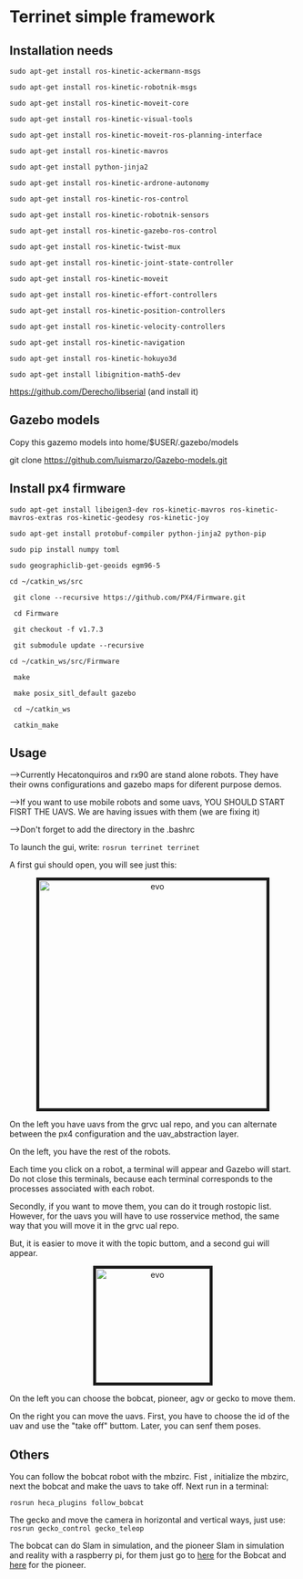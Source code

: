 # Terrinet simple framework

## Installation needs
`sudo apt-get install ros-kinetic-ackermann-msgs`

`sudo apt-get install ros-kinetic-robotnik-msgs`

`sudo apt-get install ros-kinetic-moveit-core`

`sudo apt-get install ros-kinetic-visual-tools`

`sudo apt-get install ros-kinetic-moveit-ros-planning-interface `

`sudo apt-get install ros-kinetic-mavros`

`sudo apt-get install python-jinja2`

`sudo apt-get install ros-kinetic-ardrone-autonomy `

`sudo apt-get install ros-kinetic-ros-control`

`sudo apt-get install ros-kinetic-robotnik-sensors`

`sudo apt-get install ros-kinetic-gazebo-ros-control`

`sudo apt-get install ros-kinetic-twist-mux`

`sudo apt-get install ros-kinetic-joint-state-controller`

`sudo apt-get install ros-kinetic-moveit`

`sudo apt-get install ros-kinetic-effort-controllers`

`sudo apt-get install ros-kinetic-position-controllers`

`sudo apt-get install ros-kinetic-velocity-controllers`

`sudo apt-get install ros-kinetic-navigation`

`sudo apt-get install ros-kinetic-hokuyo3d`

`sudo apt-get install libignition-math5-dev`




https://github.com/Derecho/libserial (and install it)

## Gazebo models

Copy this gazemo models into home/$USER/.gazebo/models

git clone https://github.com/luismarzo/Gazebo-models.git

## Install px4 firmware



`sudo apt-get install libeigen3-dev ros-kinetic-mavros ros-kinetic-mavros-extras ros-kinetic-geodesy ros-kinetic-joy`

`sudo apt-get install protobuf-compiler python-jinja2 python-pip`

`sudo pip install numpy toml`

`sudo geographiclib-get-geoids egm96-5`


` cd ~/catkin_ws/src `

` git clone --recursive https://github.com/PX4/Firmware.git`

` cd Firmware`

` git checkout -f v1.7.3`

` git submodule update --recursive`

` cd ~/catkin_ws/src/Firmware `

` make`

` make posix_sitl_default gazebo`

` cd ~/catkin_ws`

` catkin_make`

## Usage 

-->Currently Hecatonquiros and rx90 are stand alone robots. They have their owns configurations and gazebo maps for diferent purpose demos.

-->If you want to use mobile robots and some uavs, YOU SHOULD START FISRT THE UAVS. We are having issues with them (we are fixing it)

-->Don't forget to add the directory in the .bashrc

To launch the gui, write:
` rosrun terrinet terrinet `

A first gui should open, you will see just this:

<center>
<a href="gui1.png" target="_blank"><img src="gui1.png" alt="evo" height="400" border="5" /></a>
</center>

On the left you have uavs from the grvc ual repo, and you can alternate between the px4 configuration and the uav_abstraction layer.

On the left, you have the rest of the robots.

Each time you click on a robot, a terminal will appear and Gazebo will start. Do not close this terminals, because each terminal corresponds to the processes associated with each robot.

Secondly, if you want to move them, you can do it trough rostopic list. However, for the uavs you will have to use rosservice method, the same way that you will move it in the grvc ual repo. 

But, it is easier to move it with the topic buttom, and a second gui will appear.

<center>
<a href="gui2.png" target="_blank"><img src="gui2.png" alt="evo" height="200" border="5" /></a>
</center>

On the left you can choose the bobcat, pioneer, agv or gecko to move them.

On the right you can move the uavs. First, you have to choose the id of the uav and use the "take off" buttom. Later, you can senf them poses.

## Others

You can follow the bobcat robot with the mbzirc. Fist , initialize the mbzirc, next the bobcat and make the uavs to take off. Next run in a terminal:

` rosrun heca_plugins follow_bobcat `

The gecko and move the camera in horizontal and vertical ways, just use:
` rosrun gecko_control gecko_teleop `

The bobcat can do Slam in simulation, and the pioneer Slam in simulation and reality with a raspberry pi, for them just go to [here](https://github.com/luismarzo/Agv_and_Bobcat/tree/master/bobcat) for the Bobcat and [here](https://github.com/luismarzo/pioneer_rgbslam) for the pioneer.








